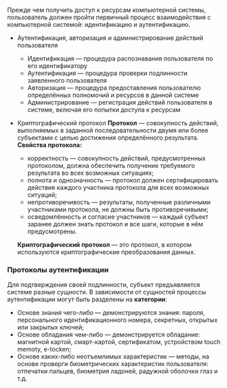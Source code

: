 Прежде чем получить доступ к ресурсам компьютерной системы, пользователь должен пройти первичный процесс взаимодействия с компьютерной системой: идентификацию и аутентификацию.

- Аутентификация, авторизация и администрирование действий пользователя
    - Идентификация — процедура распознавания пользователя по его идентификатору
    - Аутентификация — процедура проверки подлинности заявленного пользователя
    - Авторизация — процедура предоставления пользователю определённых полномочий и ресурсов в данной системе
    - Администрирование — регистрация действий пользователя в системе, включая его попытки доступа к ресурсам

- Криптографический протокол **Протокол** — совокупность действий, выполняемых в заданной последовательности двумя или более субъектами с целью достижения определённого результата. **Свойства протокола:**
    
    - корректность — совокупность действий, предусмотренных протоколом, должна обеспечить получение требуемого результата во всех возможных ситуациях;
    - полнота и однозначность — протокол должен сертифицировать действия каждого участника протокола для всех возможных ситуаций;
    - непротиворечивость — результаты, полученные различными участниками протокола, не должны быть противоречивыми;
    - осведомлённость и согласие участников — каждый субъект заранее должен знать протокол и все шаги, которые в нём предусмотрены.
    
    **Криптографический протокол** — это протокол, в котором используются криптографические преобразования данных.

### Протоколы аутентификации

Для подтверждения своей подлинности, субъект предъявляется системе разные сущности. В зависимости от сущностей процессы аутентификации могут быть разделены на **категории**:

- Основе знания чего-либо — демонстрируются знания: пароля, персонального идентификационного номера, секретных, открытых или закрытых ключей;
- Основе обладания чем-либо — демонстрируется обладание: магнитной картой, смарт-картой, сертификатом, устройством touch memoty, e-tocken;
- Основе каких-либо неотъемлимых характеристик — методы, на основе проверги биометрических характеристик пользователя: отпечатки пальцев, биометрия ладоней, радужной оболочки глаз и т.д.